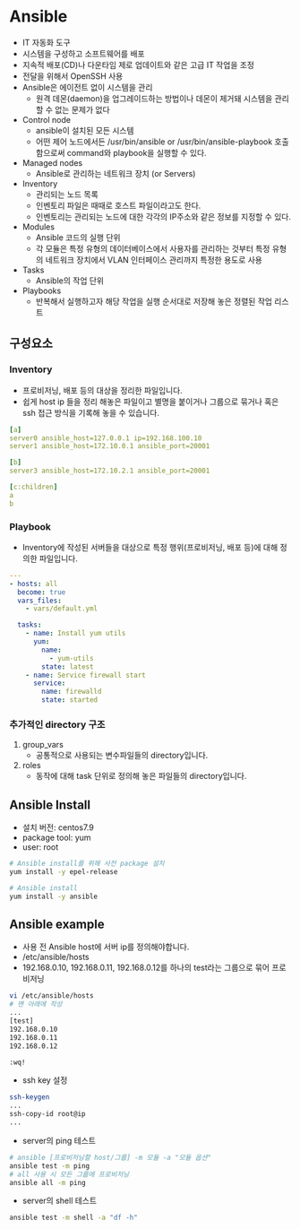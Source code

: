 # Ansible

- IT 자동화 도구
- 시스템을 구성하고 소프트웨어를 배포
- 지속적 배포(CD)나 다운타임 제로 업데이트와 같은 고급 IT 작업을 조정
- 전달을 위해서 OpenSSH 사용
- Ansible은 에이전트 없이 시스템을 관리
  - 원격 데몬(daemon)을 업그레이드하는 방법이나 데몬이 제거돼 시스템을 관리 할 수 없는 문제가 없다
- Control node
  - ansible이 설치된 모든 시스템
  - 어떤 제어 노드에서든 /usr/bin/ansible or /usr/bin/ansible-playbook 호출함으로써 command와 playbook을 실행할 수 있다.
- Managed nodes
  - Ansible로 관리하는 네트워크 장치 (or Servers)
- Inventory
  - 관리되는 노드 목록
  - 인벤토리 파일은 때때로 호스트 파일이라고도 한다.
  - 인벤토리는 관리되는 노드에 대한 각각의 IP주소와 같은 정보를 지정할 수 있다.
- Modules
  - Ansible 코드의 실행 단위
  - 각 모듈은 특정 유형의 데이터베이스에서 사용자를 관리하는 것부터 특정 유형의 네트워크 장치에서 VLAN 인터페이스 관리까지 특정한 용도로 사용
- Tasks
  - Ansible의 작업 단위
- Playbooks
  - 반복해서 실행하고자 해당 작업을 실행 순서대로 저장해 놓은 정렬된 작업 리스트



## 구성요소

### Inventory

- 프로비저닝, 배포 등의 대상을 정리한 파일입니다.
- 쉽게 host ip 들을 정리 해놓은 파일이고 별명을 붙이거나 그룹으로 묶거나 혹은 ssh 접근 방식을 기록해 놓을 수 있습니다.

```yaml
[a]
server0 ansible_host=127.0.0.1 ip=192.168.100.10
server1 ansible_host=172.10.0.1 ansible_port=20001

[b]
server3 ansible_host=172.10.2.1 ansible_port=20001

[c:children]
a
b
```

### Playbook

- Inventory에 작성된 서버들을 대상으로 특정 행위(프로비저닝, 배포 등)에 대해 정의한 파일입니다.

```yaml
---
- hosts: all
  become: true
  vars_files:
    - vars/default.yml

  tasks:
    - name: Install yum utils
      yum:
        name:
          - yum-utils
        state: latest
    - name: Service firewall start
      service:
        name: firewalld
        state: started
```

### 추가적인 directory 구조

1. group_vars
   - 공통적으로 사용되는 변수파일들의 directory입니다.
2. roles
   - 동작에 대해 task 단위로 정의해 놓은 파일들의 directory입니다.

## Ansible Install

- 설치 버전: centos7.9
- package tool: yum
- user: root

```bash
# Ansible install를 위해 사전 package 설치
yum install -y epel-release

# Ansible install
yum install -y ansible
```

## Ansible example

- 사용 전 Ansible host에 서버 ip를 정의해야합니다.
- /etc/ansible/hosts
- 192.168.0.10, 192.168.0.11, 192.168.0.12를 하나의 test라는 그룹으로 묶어 프로비저닝

```bash
vi /etc/ansible/hosts
# 맨 아래에 작성
...
[test]
192.168.0.10
192.168.0.11
192.168.0.12

:wq!
```

- ssh key 설정

```bash
ssh-keygen
...
ssh-copy-id root@ip
...
```

- server의 ping 테스트

```bash
# ansible [프로비저닝할 host/그룹] -m 모듈 -a "모듈 옵션"
ansible test -m ping
# all 사용 시 모든 그룹에 프로비저닝
ansible all -m ping
```

- server의 shell 테스트

```bash
ansible test -m shell -a "df -h"
```